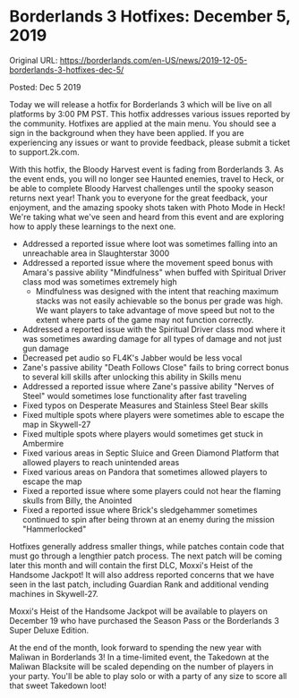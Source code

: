 Borderlands 3 Hotfixes: December 5, 2019
========================================

Original URL: https://borderlands.com/en-US/news/2019-12-05-borderlands-3-hotfixes-dec-5/

Posted: Dec 5 2019

Today we will release a hotfix for Borderlands 3 which will be live on all platforms by 3:00 PM PST. This hotfix addresses various issues reported by the community. Hotfixes are applied at the main menu. You should see a sign in the background when they have been applied. If you are experiencing any issues or want to provide feedback, please submit a ticket to support.2k.com.

With this hotfix, the Bloody Harvest event is fading from Borderlands 3. As the event ends, you will no longer see Haunted enemies, travel to Heck, or be able to complete Bloody Harvest challenges until the spooky season returns next year! Thank you to everyone for the great feedback, your enjoyment, and the amazing spooky shots taken with Photo Mode in Heck! We're taking what we've seen and heard from this event and are exploring how to apply these learnings to the next one.

- Addressed a reported issue where loot was sometimes falling into an unreachable area in Slaughterstar 3000
- Addressed a reported issue where the movement speed bonus with Amara's passive ability "Mindfulness" when buffed with Spiritual Driver class mod was sometimes extremely high
  - Mindfulness was designed with the intent that reaching maximum stacks was not easily achievable so the bonus per grade was high. We want players to take advantage of move speed but not to the extent where parts of the game may not function correctly.
- Addressed a reported issue with the Spiritual Driver class mod where it was sometimes awarding damage for all types of damage and not just gun damage
- Decreased pet audio so FL4K's Jabber would be less vocal
- Zane's passive ability "Death Follows Close" fails to bring correct bonus to several kill skills after unlocking this ability in Skills menu
- Addressed a reported issue where Zane's passive ability "Nerves of Steel" would sometimes lose functionality after fast traveling
- Fixed typos on Desperate Measures and Stainless Steel Bear skills
- Fixed multiple spots where players were sometimes able to escape the map in Skywell-27
- Fixed multiple spots where players would sometimes get stuck in Ambermire
- Fixed various areas in Septic Sluice and Green Diamond Platform that allowed players to reach unintended areas
- Fixed various areas on Pandora that sometimes allowed players to escape the map
- Fixed a reported issue where some players could not hear the flaming skulls from Billy, the Anointed
- Fixed a reported issue where Brick's sledgehammer sometimes continued to spin after being thrown at an enemy during the mission "Hammerlocked"

Hotfixes generally address smaller things, while patches contain code that must go through a lengthier patch process. The next patch will be coming later this month and will contain the first DLC, Moxxi's Heist of the Handsome Jackpot! It will also address reported concerns that we have seen in the last patch, including Guardian Rank and additional vending machines in Skywell-27.

Moxxi's Heist of the Handsome Jackpot will be available to players on December 19 who have purchased the Season Pass or the Borderlands 3 Super Deluxe Edition.

At the end of the month, look forward to spending the new year with Maliwan in Borderlands 3! In a time-limited event, the Takedown at the Maliwan Blacksite will be scaled depending on the number of players in your party. You'll be able to play solo or with a party of any size to score all that sweet Takedown loot!


